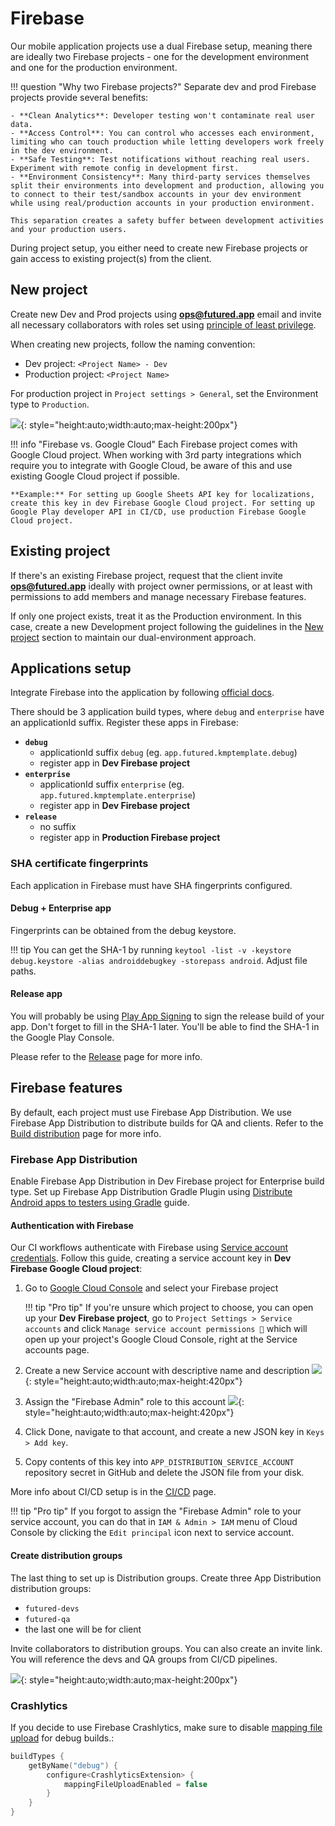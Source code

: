 # Firebase

Our mobile application projects use a dual Firebase setup, meaning there are ideally two Firebase projects - one for the development environment and one for the production environment.

!!! question "Why two Firebase projects?"
    Separate dev and prod Firebase projects provide several benefits:

    - **Clean Analytics**: Developer testing won't contaminate real user data.
    - **Access Control**: You can control who accesses each environment, limiting who can touch production while letting developers work freely in the dev environment.
    - **Safe Testing**: Test notifications without reaching real users. Experiment with remote config in development first.
    - **Environment Consistency**: Many third-party services themselves split their environments into development and production, allowing you to connect to their test/sandbox accounts in your dev environment while using real/production accounts in your production environment.

    This separation creates a safety buffer between development activities and your production users.

During project setup, you either need to create new Firebase projects or gain access to existing project(s) from the client.

## New project

Create new Dev and Prod projects using **ops@futured.app** email and invite all necessary collaborators with roles set using [principle of least privilege](https://www.cloudflare.com/en-gb/learning/access-management/principle-of-least-privilege/).

When creating new projects, follow the naming convention:

- Dev project: `<Project Name> - Dev`
- Production project: `<Project Name>`

For production project in `Project settings > General`, set the Environment type to `Production`.

![](../Resources/firebase/firebase_production_project.png){: style="height:auto;width:auto;max-height:200px"}

!!! info "Firebase vs. Google Cloud"
    Each Firebase project comes with Google Cloud project. When working with 3rd party integrations which require you to integrate with Google Cloud, be aware of this and use existing Google Cloud project if possible.

    **Example:** For setting up Google Sheets API key for localizations, create this key in dev Firebase Google Cloud project. For setting up Google Play developer API in CI/CD, use production Firebase Google Cloud project.

## Existing project

If there's an existing Firebase project, request that the client invite **ops@futured.app** ideally with project owner permissions, or at least with permissions to add members and manage necessary Firebase features.

If only one project exists, treat it as the Production environment. In this case, create a new Development project following the guidelines in the [New project](#new-project) section to maintain our dual-environment approach.

## Applications setup

Integrate Firebase into the application by following [official docs](https://firebase.google.com/docs/android/setup).

There should be 3 application build types, where `debug` and `enterprise` have an applicationId suffix.
Register these apps in Firebase:

- **`debug`**
    - applicationId suffix `debug` (eg. `app.futured.kmptemplate.debug`)
    - register app in **Dev Firebase project**
- **`enterprise`**
    - applicationId suffix `enterprise` (eg. `app.futured.kmptemplate.enterprise`)
    - register app in **Dev Firebase project**
- **`release`**
    - no suffix
    - register app in **Production Firebase project**

### SHA certificate fingerprints

Each application in Firebase must have SHA fingerprints configured.

#### Debug + Enterprise app

Fingerprints can be obtained from the debug keystore.

!!! tip
    You can get the SHA-1 by running `keytool -list -v -keystore debug.keystore -alias androiddebugkey -storepass android`. Adjust file paths.

#### Release app

You will probably be using [Play App Signing](https://support.google.com/googleplay/android-developer/answer/9842756?hl=en) to sign the release build of your app. Don't forget to fill in the SHA-1 later. You'll be able to find the SHA-1 in the Google Play Console.

Please refer to the [Release](../release/00_google_play.md) page for more info.

## Firebase features

By default, each project must use Firebase App Distribution. We use Firebase App Distribution to distribute builds for QA and clients. Refer to the [Build distribution](../development/20_build_distrubution.md) page for more info.

### Firebase App Distribution

Enable Firebase App Distribution in Dev Firebase project for Enterprise build type. Set up Firebase App Distribution Gradle Plugin using [Distribute Android apps to testers using Gradle](https://firebase.google.com/docs/app-distribution/android/distribute-gradle?apptype=apk) guide.

#### Authentication with Firebase

Our CI workflows authenticate with Firebase using [Service account credentials](https://firebase.google.com/docs/app-distribution/android/distribute-gradle?apptype=apk#service-acc-gradle). Follow this guide, creating a service account key in **Dev Firebase Google Cloud project**:

1. Go to [Google Cloud Console](https://console.cloud.google.com/) and select your Firebase project
   
    !!! tip "Pro tip"
        If you're unsure which project to choose, you can open up your **Dev Firebase project**, go to `Project Settings > Service accounts` and click `Manage service account permissions 🔗` which will open up your project's Google Cloud Console, right at the Service accounts page.

2. Create a new Service account with descriptive name and description
   ![](../Resources/firebase/firebase_service_acc_title.png){: style="height:auto;width:auto;max-height:420px"}

3. Assign the "Firebase Admin" role to this account
   ![](../Resources/firebase/firebase_service_acc_roles.png){: style="height:auto;width:auto;max-height:420px"}

4. Click Done, navigate to that account, and create a new JSON key in `Keys > Add key`.
5. Copy contents of this key into `APP_DISTRIBUTION_SERVICE_ACCOUNT` repository secret in GitHub and delete the JSON file from your disk.

More info about CI/CD setup is in the [CI/CD](./40_ci_cd.md) page.

!!! tip "Pro tip"
    If you forgot to assign the "Firebase Admin" role to your service account, you can do that in `IAM & Admin > IAM` menu of Cloud Console by clicking the `Edit principal` icon next to service account.

#### Create distribution groups

The last thing to set up is Distribution groups. Create three App Distribution distribution groups:

- `futured-devs`
- `futured-qa`
- the last one will be for client

Invite collaborators to distribution groups. You can also create an invite link. You will reference the devs and QA groups from CI/CD pipelines.

![](../Resources/firebase/firebase_app_distro_groups.png){: style="height:auto;width:auto;max-height:200px"}

### Crashlytics

If you decide to use Firebase Crashlytics, make sure to disable [mapping file upload](https://firebase.google.com/docs/crashlytics/get-deobfuscated-reports?platform=android#keep-obfuscated-build-variants) for debug builds.:
```kotlin
buildTypes {
    getByName("debug") {
        configure<CrashlyticsExtension> {
            mappingFileUploadEnabled = false
        }
    }
}
```
